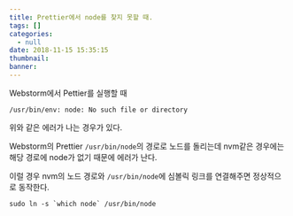 ```yaml
---
title: Prettier에서 node를 찾지 못할 때.
tags: []
categories:
  - null
date: 2018-11-15 15:35:15
thumbnail:
banner:
---
```


Webstorm에서 Pettier를 실행할 때

```
/usr/bin/env: node: No such file or directory
```
<!-- more -->

위와 같은 에러가 나는 경우가 있다.

Webstorm의 Prettier `/usr/bin/node`의 경로로 노드를 돌리는데 nvm같은 경우에는 해당 경로에 node가 없기 때문에 에러가 난다.

이럴 경우 nvm의 노드 경로와 `/usr/bin/node`에 심볼릭 링크를 연결해주면 정상적으로 동작한다.


```shell
sudo ln -s `which node` /usr/bin/node
```